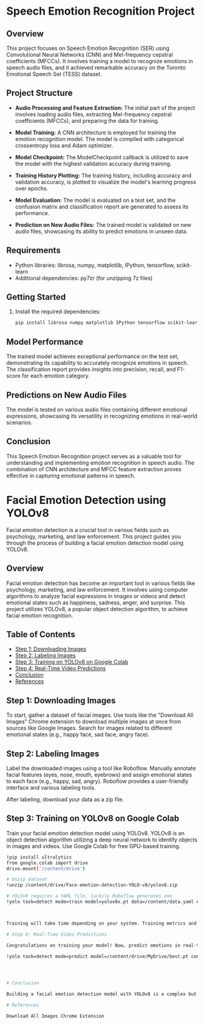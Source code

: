 # Speech Emotion Recognition Project

## Overview

This project focuses on Speech Emotion Recognition (SER) using Convolutional Neural Networks (CNN) and Mel-frequency cepstral coefficients (MFCCs). It involves training a model to recognize emotions in speech audio files, and it achieved remarkable accuracy on the Toronto Emotional Speech Set (TESS) dataset.

## Project Structure

- **Audio Processing and Feature Extraction:** The initial part of the project involves loading audio files, extracting Mel-frequency cepstral coefficients (MFCCs), and preparing the data for training.

- **Model Training:** A CNN architecture is employed for training the emotion recognition model. The model is compiled with categorical crossentropy loss and Adam optimizer.

- **Model Checkpoint:** The ModelCheckpoint callback is utilized to save the model with the highest validation accuracy during training.

- **Training History Plotting:** The training history, including accuracy and validation accuracy, is plotted to visualize the model's learning progress over epochs.

- **Model Evaluation:** The model is evaluated on a test set, and the confusion matrix and classification report are generated to assess its performance.

- **Prediction on New Audio Files:** The trained model is validated on new audio files, showcasing its ability to predict emotions in unseen data.

## Requirements

- Python libraries: librosa, numpy, matplotlib, IPython, tensorflow, scikit-learn
- Additional dependencies: py7zr (for unzipping 7z files)

## Getting Started

1. Install the required dependencies:

   ```bash
   pip install librosa numpy matplotlib IPython tensorflow scikit-learn py7zr

## Model Performance

The trained model achieves exceptional performance on the test set, demonstrating its capability to accurately recognize emotions in speech. The classification report provides insights into precision, recall, and F1-score for each emotion category.

## Predictions on New Audio Files

The model is tested on various audio files containing different emotional expressions, showcasing its versatility in recognizing emotions in real-world scenarios.

## Conclusion

This Speech Emotion Recognition project serves as a valuable tool for understanding and implementing emotion recognition in speech audio. The combination of CNN architecture and MFCC feature extraction proves effective in capturing emotional patterns in speech.


# Facial Emotion Detection using YOLOv8

Facial emotion detection is a crucial tool in various fields such as psychology, marketing, and law enforcement. This project guides you through the process of building a facial emotion detection model using YOLOv8.

## Overview

Facial emotion detection has become an important tool in various fields like psychology, marketing, and law enforcement. It involves using computer algorithms to analyze facial expressions in images or videos and detect emotional states such as happiness, sadness, anger, and surprise. This project utilizes YOLOv8, a popular object detection algorithm, to achieve facial emotion recognition.

## Table of Contents

- [Step 1: Downloading Images](#step-1-downloading-images)
- [Step 2: Labeling Images](#step-2-labeling-images)
- [Step 3: Training on YOLOv8 on Google Colab](#step-3-training-on-yolov8-on-google-colab)
- [Step 4: Real-Time Video Predictions](#step-4-real-time-video-predictions)
- [Conclusion](#conclusion)
- [References](#references)

## Step 1: Downloading Images

To start, gather a dataset of facial images. Use tools like the "Download All Images" Chrome extension to download multiple images at once from sources like Google Images. Search for images related to different emotional states (e.g., happy face, sad face, angry face).

## Step 2: Labeling Images

Label the downloaded images using a tool like Roboflow. Manually annotate facial features (eyes, nose, mouth, eyebrows) and assign emotional states to each face (e.g., happy, sad, angry). Roboflow provides a user-friendly interface and various labeling tools.

After labeling, download your data as a zip file.

## Step 3: Training on YOLOv8 on Google Colab

Train your facial emotion detection model using YOLOv8. YOLOv8 is an object detection algorithm utilizing a deep neural network to identify objects in images and videos. Use Google Colab for free GPU-based training.

```bash
!pip install ultralytics
from google.colab import drive
drive.mount('/content/drive')

# Unzip dataset
!unzip /content/drive/Face-emotion-detection-YOLO-v8/yolov8.zip

# YOLOv8 requires a YAML file, luckily Roboflow generates one
!yolo task=detect mode=train model=yolov8x.pt data=/content/data.yaml epochs=100 imgsz=640 batch=8 project=/content/drive/report "save=True"



Training will take time depending on your system. Training metrics and results will be saved in the specified project destination.

# Step 4: Real-Time Video Predictions

Congratulations on training your model! Now, predict emotions in real-time video streams. Use Python and OpenCV to detect faces in real-time video. Integrate the Haar Cascade Classifier to identify faces, then pass each face through your YOLOv8 model for emotion prediction.

!yolo task=detect mode=predict model=/content/drive/MyDrive/best.pt conf=0.55 source=/content/drive/video save=True




# Conclusion

Building a facial emotion detection model with YOLOv8 is a complex but rewarding process. This model has practical applications in computer vision. Follow these steps to create your model and contribute to the exciting field of facial emotion recognition.

# References

Download All Images Chrome Extension
